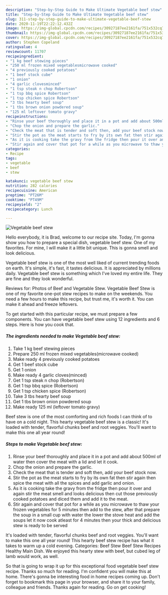 ```yaml
---
description: "Step-by-Step Guide to Make Ultimate Vegetable beef stew"
title: "Step-by-Step Guide to Make Ultimate Vegetable beef stew"
slug: 311-step-by-step-guide-to-make-ultimate-vegetable-beef-stew
date: 2020-11-19T22:22:12.432Z
image: https://img-global.cpcdn.com/recipes/30927187ee2161fa/751x532cq70/vegetable-beef-stew-recipe-main-photo.jpg
thumbnail: https://img-global.cpcdn.com/recipes/30927187ee2161fa/751x532cq70/vegetable-beef-stew-recipe-main-photo.jpg
cover: https://img-global.cpcdn.com/recipes/30927187ee2161fa/751x532cq70/vegetable-beef-stew-recipe-main-photo.jpg
author: Stephen Copeland
ratingvalue: 4
reviewcount: 11707
recipeingredient:
- "1 kg beef stewing pieces"
- "250 ml frozen mixed vegetablesmicrowave cooked"
- "4 previously cooked potatoes"
- "1 beef stock cube"
- "1 onion"
- "4 garlic clovesminced"
- "1 tsp steak n chop Robertson"
- "1 tsp bbq spice Robertson"
- "1 tsp chicken spice Robertson"
- "3 tbs hearty beef soup"
- "1 tbs brown onion powdered soup"
- "125 ml leftover tomato gravy"
recipeinstructions:
- "Rinse your beef thoroughly and place it in a pot and add about 500ml of water then cover the meat with a lid and let it cook."
- "Chop the onion and prepare the garlic."
- "Check the meat that is tender and soft then, add your beef stock now."
- "Stir the pot as the meat starts to fry by its own fat then stir again then spice the meat with all the spices and add garlic and onion."
- "As it is cooking take the gravy from the fridge then pour it over and again stir the meat smell and looks delicious then cut those previously cooked potatoes and diced them and add it to the meat."
- "Stir again and cover that pot for a while as you microwave to thaw your frozen vegetables for 5 minutes then add to the stew, after that prepare the soup in a small cup with water the lower the stove heat and add the soups let it now cook atleast for 4 minutes then your thick and delicious stew is ready to be served"
categories:
- Recipe
tags:
- vegetable
- beef
- stew

katakunci: vegetable beef stew 
nutrition: 282 calories
recipecuisine: American
preptime: "PT26M"
cooktime: "PT49M"
recipeyield: "2"
recipecategory: Lunch

---
```



![Vegetable beef stew](https://img-global.cpcdn.com/recipes/30927187ee2161fa/751x532cq70/vegetable-beef-stew-recipe-main-photo.jpg)

Hello everybody, it is Brad, welcome to our recipe site. Today, I'm gonna show you how to prepare a special dish, vegetable beef stew. One of my favorites. For mine, I will make it a little bit unique. This is gonna smell and look delicious.

Vegetable beef stew is one of the most well liked of current trending foods on earth. It's simple, it's fast, it tastes delicious. It is appreciated by millions daily. Vegetable beef stew is something which I've loved my entire life. They are fine and they look wonderful.

Reviews for: Photos of Beef and Vegetable Stew. Vegetable Beef Stew is one of my favorite one-pot stew recipes to make on the weekends. You need a few hours to make this recipe, but trust me, it&#39;s worth it. You can make it ahead and freeze leftovers.


To get started with this particular recipe, we must prepare a few components. You can have vegetable beef stew using 12 ingredients and 6 steps. Here is how you cook that.

<!--inarticleads1-->

##### The ingredients needed to make Vegetable beef stew:

1. Take 1 kg beef stewing pieces
1. Prepare 250 ml frozen mixed vegetables(microwave cooked)
1. Make ready 4 previously cooked potatoes
1. Get 1 beef stock cube
1. Get 1 onion
1. Make ready 4 garlic cloves(minced)
1. Get 1 tsp steak n chop (Robertson)
1. Get 1 tsp bbq spice (Robertson)
1. Get 1 tsp chicken spice (Robertson)
1. Take 3 tbs hearty beef soup
1. Get 1 tbs brown onion powdered soup
1. Make ready 125 ml (leftover tomato gravy)


Beef stew is one of the most comforting and rich foods I can think of to have on a cold night. This hearty vegetable beef stew is a classic! It&#39;s loaded with tender, flavorful chunks beef and root veggies. You&#39;ll want to make this one all year round! 

<!--inarticleads2-->

##### Steps to make Vegetable beef stew:

1. Rinse your beef thoroughly and place it in a pot and add about 500ml of water then cover the meat with a lid and let it cook.
1. Chop the onion and prepare the garlic.
1. Check the meat that is tender and soft then, add your beef stock now.
1. Stir the pot as the meat starts to fry by its own fat then stir again then spice the meat with all the spices and add garlic and onion.
1. As it is cooking take the gravy from the fridge then pour it over and again stir the meat smell and looks delicious then cut those previously cooked potatoes and diced them and add it to the meat.
1. Stir again and cover that pot for a while as you microwave to thaw your frozen vegetables for 5 minutes then add to the stew, after that prepare the soup in a small cup with water the lower the stove heat and add the soups let it now cook atleast for 4 minutes then your thick and delicious stew is ready to be served


It&#39;s loaded with tender, flavorful chunks beef and root veggies. You&#39;ll want to make this one all year round! This hearty beef stew recipe has what it takes to warm up a cold evening. Categories: Beef Stew Beef Stew Recipes Healthy Main Dish. We enjoyed this hearty stew with beef, but cubed leg of lamb would work, as well. 

So that is going to wrap it up for this exceptional food vegetable beef stew recipe. Thanks so much for reading. I'm confident you will make this at home. There's gonna be interesting food in home recipes coming up. Don't forget to bookmark this page in your browser, and share it to your family, colleague and friends. Thanks again for reading. Go on get cooking!
